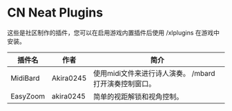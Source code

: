 # CN Neat Plugins

这些是社区制作的插件，您可以在启用游戏内置插件后使用 /xlplugins 在游戏中安装。


| 插件名 | 作者 | 简介 |
|---------------|---------------|-----------------|
| MidiBard | Akira0245 | 使用midi文件来进行诗人演奏。 /mbard 打开演奏控制窗口。 |
| EasyZoom | akira0245 | 简单的视距解锁和视角控制。 |